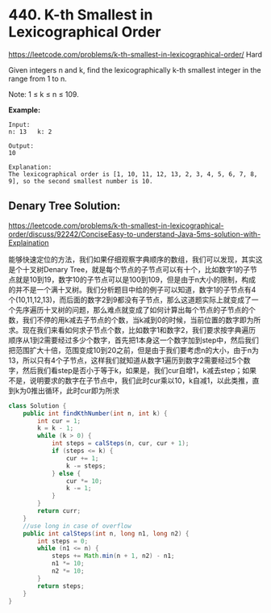 # 440. K-th Smallest in Lexicographical Order
<https://leetcode.com/problems/k-th-smallest-in-lexicographical-order/>
Hard

Given integers n and k, find the lexicographically k-th smallest integer in the range from 1 to n.

Note: 1 ≤ k ≤ n ≤ 109.

**Example:**

    Input:
    n: 13   k: 2

    Output:
    10

    Explanation:
    The lexicographical order is [1, 10, 11, 12, 13, 2, 3, 4, 5, 6, 7, 8, 9], so the second smallest number is 10.


## Denary Tree Solution:  

<https://leetcode.com/problems/k-th-smallest-in-lexicographical-order/discuss/92242/ConciseEasy-to-understand-Java-5ms-solution-with-Explaination>

能够快速定位的方法，我们如果仔细观察字典顺序的数组，我们可以发现，其实这是个十叉树Denary Tree，就是每个节点的子节点可以有十个，比如数字1的子节点就是10到19，数字10的子节点可以是100到109，但是由于n大小的限制，构成的并不是一个满十叉树。我们分析题目中给的例子可以知道，数字1的子节点有4个(10,11,12,13)，而后面的数字2到9都没有子节点，那么这道题实际上就变成了一个先序遍历十叉树的问题，那么难点就变成了如何计算出每个节点的子节点的个数，我们不停的用k减去子节点的个数，当k减到0的时候，当前位置的数字即为所求。现在我们来看如何求子节点个数，比如数字1和数字2，我们要求按字典遍历顺序从1到2需要经过多少个数字，首先把1本身这一个数字加到step中，然后我们把范围扩大十倍，范围变成10到20之前，但是由于我们要考虑n的大小，由于n为13，所以只有4个子节点，这样我们就知道从数字1遍历到数字2需要经过5个数字，然后我们看step是否小于等于k，如果是，我们cur自增1，k减去step；如果不是，说明要求的数字在子节点中，我们此时cur乘以10，k自减1，以此类推，直到k为0推出循环，此时cur即为所求

```java
class Solution {
    public int findKthNumber(int n, int k) {
        int cur = 1;
        k = k - 1;
        while (k > 0) {
            int steps = calSteps(n, cur, cur + 1);
            if (steps <= k) {
                cur += 1;
                k -= steps;
            } else {
                cur *= 10;
                k -= 1;
            }
        }
        return curr;
    }
    //use long in case of overflow
    public int calSteps(int n, long n1, long n2) {
        int steps = 0;
        while (n1 <= n) {
            steps += Math.min(n + 1, n2) - n1;
            n1 *= 10;
            n2 *= 10;
        }
        return steps;
    }
}
```